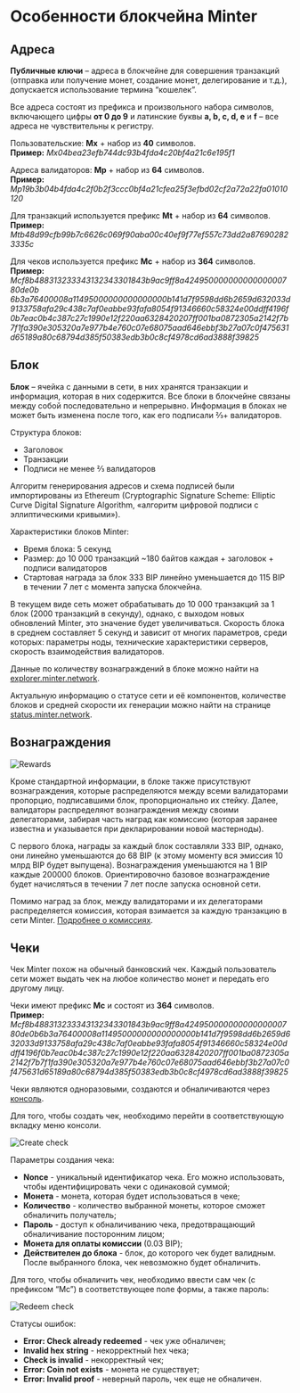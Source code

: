 # Особенности блокчейна Minter

## Адреса

**Публичные ключи** – адреса в блокчейне для совершения транзакций (отправка или получение монет, создание монет, делегирование и т.д.), допускается использование термина “кошелек”.

Все адреса состоят из префикса и произвольного набора символов, включающего цифры **от 0 до 9** и латинские буквы **a, b, c, d, e** и **f** – все адреса не чувствительны к регистру.

Пользовательские: **Mx** + набор из **40** символов.\
**Пример:** *Mx04bea23efb744dc93b4fda4c20bf4a21c6e195f1*

Адреса валидаторов: **Mp** + набор из **64** символов.\
**Пример:** *Mp19b3b04b4fda4c2f0b2f3ccc0bf4a21cfea25f3efbd02cf2a72a22fa01010120*

Для транзакций используется префикс **Mt** + набор из **64** символов.\
**Пример:** *Mtb48d99cfb99b7c6626c069f90aba00c40ef9f77ef557c73dd2a876902823335c*

Для чеков используется префикс **Mc** + набор из **364** символов.\
**Пример:** *Mcf8b488313233343132343301843b9ac9ff8a42495000000000000000780de0b 6b3a76400008a11495000000000000000b141d7f9598dd6b2659d632033d9133758afa29c438c7af0eabbe93fafa8054f91346660c58324e00ddff4196f0b7eac0b4c387c27c1990e12f220aa6328420207ff001ba0872305a2142f7b7f1fa390e305320a7e977b4e760c07e68075aad646ebbf3b27a07c0f475631d65189a80c68794d385f50383edb3b0c8cf4978сd6ad3888f39825*

## Блок

**Блок** – ячейка с данными в сети, в них хранятся транзакции и информация, которая в них содержится. Все блоки в блокчейне связаны между собой последовательно и непрерывно. Информация в блоках не может быть изменена после того, как его подписали ⅔+ валидаторов.

Структура блоков:
- Заголовок
- Транзакции
- Подписи не менее ⅔ валидаторов

Алгоритм генерирования адресов и схема подписей были импортированы из Ethereum (Cryptographic Signature Scheme: Elliptic Curve Digital Signature Algorithm, «алгоритм цифровой подписи с эллиптическими кривыми»).

Характеристики блоков Minter:
- Время блока: 5 секунд
- Размер: до 10 000 транзакций ~180 байтов каждая + заголовок + подписи валидаторов
- Стартовая награда за блок 333 BIP линейно уменьшается до 115 BIP в течении 7 лет с момента запуска блокчейна.

В текущем виде сеть может обрабатывать до 10 000 транзакций за 1 блок (2000 транзакций в секунду), однако, с выходом новых обновлений Minter, это значение будет увеличиваться. Скорость блока в среднем составляет 5 секунд и зависит от многих параметров, среди которых: параметры ноды, технические характеристики серверов, скорость взаимодействия валидаторов.

Данные по количеству вознаграждений в блоке можно найти на [explorer.minter.network](https://explorer.minter.network/).

Актуальную информацию о статусе сети и её компонентов, количестве блоков и средней скорости их генерации можно найти на странице [status.minter.network](https://status.minter.network/).

## Вознаграждения

![Rewards](/img/docs/block.jpg)

Кроме стандартной информации, в блоке также присутствуют вознаграждения, которые распределяются между всеми валидаторами пропорцио, подписавшими блок, пропорционально их стейку. Далее, валидаторы распределяют вознаграждения между своими делегаторами, забирая часть наград как комиссию (которая заранее известна и указывается при декларировании новой мастерноды).

С первого блока, награды за каждый блок составляли 333 BIP, однако, они линейно уменьшаются до 68 BIP (к этому моменту вся эмиссия 10 млрд BIP будет выпущена). Вознаграждения уменьшаются на 1 BIP каждые 200000 блоков. Ориентировочно базовое вознаграждение будет начисляться в течении 7 лет после запуска основной сети.

Помимо наград за блок, между валидаторами и их делегаторами распределяется комиссия, которая взимается за каждую транзакцию в сети Minter. [Подробнее о комиссиях](https://docs.minter.network/#section/Commissions).

## Чеки

Чек Minter похож на обычный банковский чек. Каждый пользователь сети может выдать чек на любое количество монет и передать его другому лицу.

Чеки имеют префикс **Mc** и состоят из **364** символов.\
**Пример:** *Mcf8b488313233343132343301843b9ac9ff8a42495000000000000000780de0b6b3a76400008a11495000000000000000b141d7f9598dd6b2659d632033d9133758afa29c438c7af0eabbe93fafa8054f91346660c58324e00ddff4196f0b7eac0b4c387c27c1990e12f220aa6328420207ff001ba0872305a2142f7b7f1fa390e305320a7e977b4e760c07e68075aad646ebbf3b27a07c0f475631d65189a80c68794d385f50383edb3b0c8cf4978сd6ad3888f39825*

Чеки являются одноразовыми, создаются и обналичиваются через [консоль](https://console.minter.network/).

Для того, чтобы создать чек, необходимо перейти в соответствующую вкладку меню консоли.

![Create check](/img/docs/check-create.jpg)

Параметры создания чека:
- **Nonсe** - уникальный идентификатор чека. Его можно использовать, чтобы идентифицировать чеки с одинаковой суммой;
- **Монета** - монета, которая будет использоваться в чеке;
- **Количество** - количество выбранной монеты, которое сможет обналичить получатель;
- **Пароль** - доступ к обналичиванию чека, предотвращающий обналичивание посторонним лицом;
- **Монета для оплаты комиссии** (0.03 BIP);
- **Действителен до блока** - блок, до которого чек будет валидным. После выбранного блока, чек невозможно будет обналичить.

Для того, чтобы обналичить чек, необходимо ввести сам чек (с префиксом “Mc”) в соответствующее поле формы, а также пароль:

![Redeem check](/img/docs/check-redeem.jpg)

Статусы ошибок:
- **Error: Check already redeemed** - чек уже обналичен;
- **Invalid hex string** - некорректный hex чека;
- **Check is invalid** - некорректный чек;
- **Error: Coin not exists** - монета не существует;
- **Error: Invalid proof** - неверный пароль, чек еще не обналичен.
